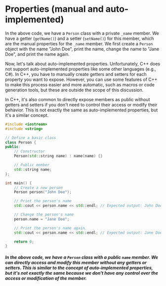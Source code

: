 # Properties (manual and auto-implemented)
In the above code, we have a `Person` class with a private `_name` member. We have a getter (`getName()`) and a setter (`setName()`) for this member, which are the manual properties for the `_name` member. We first create a `Person` object with the name "John Doe", print the name, change the name to "Jane Doe", and print the name again.

Now, let's talk about auto-implemented properties. Unfortunately, C++ does not support auto-implemented properties like some other languages (e.g., C#). In C++, you have to manually create getters and setters for each property you want to expose. However, you can use some features of C++ to make this process easier and more automatic, such as macros or code generation tools, but these are outside the scope of this discussion.

In C++, it's also common to directly expose members as public without getters and setters if you don't need to control their access or modify their behavior. This is not exactly the same as auto-implemented properties, but it's a similar concept.

```cpp
#include <iostream>
#include <string>

// Define a basic class
class Person {
public:
    // Constructor
    Person(std::string name) : name(name) {}

    // Public member
    std::string name;
};

int main() {
    // Create a new person
    Person person("John Doe");

    // Print the person's name
    std::cout << person.name << std::endl; // Expected output: John Doe

    // Change the person's name
    person.name = "Jane Doe";

    // Print the person's name again
    std::cout << person.name << std::endl; // Expected output: Jane Doe

    return 0;
}
```

##### In the above code, we have a `Person` class with a public `name` member. We can directly access and modify this member without any getters or setters. This is similar to the concept of auto-implemented properties, but it's not exactly the same because we don't have any control over the access or modification of the member.